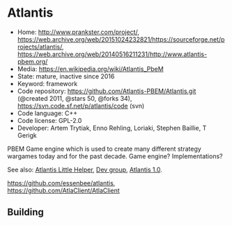 # Atlantis

- Home: http://www.prankster.com/project/, https://web.archive.org/web/20151024232821/https://sourceforge.net/projects/atlantis/, https://web.archive.org/web/20140516211231/http://www.atlantis-pbem.org/
- Media: https://en.wikipedia.org/wiki/Atlantis_PbeM
- State: mature, inactive since 2016
- Keyword: framework
- Code repository: https://github.com/Atlantis-PBEM/Atlantis.git (@created 2011, @stars 50, @forks 34), https://svn.code.sf.net/p/atlantis/code (svn)
- Code language: C++
- Code license: GPL-2.0
- Developer: Artem Trytiak, Enno Rehling, Loriaki, Stephen Baillie, T Gerigk

PBEM Game engine which is used to create many different strategy wargames today and for the past decade.
Game engine? Implementations?

See also:
[Atlantis Little Helper](https://sourceforge.net/projects/alh/), [Dev group](https://web.archive.org/web/20201214185644/https://groups.yahoo.com/neo/groups/atlantisdev/info), [Atlantis 1.0](https://github.com/ennorehling/atlantis).

https://github.com/essenbee/atlantis, https://github.com/AtlaClient/AtlaClient

## Building
